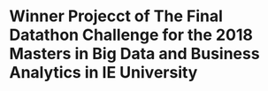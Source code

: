 #  Winner Projecct of The Final Datathon Challenge for the 2018 Masters in Big Data and Business Analytics in IE University
